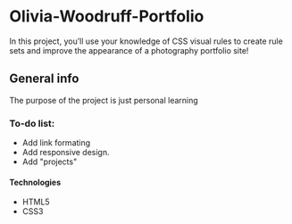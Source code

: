 # Olivia-Woodruff-Portfolio
In this project, you’ll use your knowledge of CSS visual rules to create rule sets and improve the appearance of a photography portfolio site!

## General info
The purpose of the project is just personal learning 

### To-do list:
* Add link formating
* Add responsive design.
* Add "projects" 

#### Technologies
* HTML5
* CSS3


